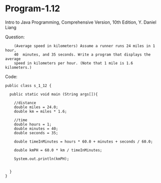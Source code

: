 # Program-1.12
Intro to Java Programming, Comprehensive Version, 10th Edition, Y. Daniel Liang

Question:

        (Average speed in kilometers) Assume a runner runs 24 miles in 1 hour, 
        40  minutes, and 35 seconds. Write a program that displays the average 
        speed in kilometers per hour. (Note that 1 mile is 1.6 kilometers.)
        
Code:

        
    public class s_1_12 {

      public static void main (String args[]){
        
        //distance
        double miles = 24.0;
        double km = miles * 1.6;
        
        //time
        double hours = 1;
        double minutes = 40;
        double seconds = 35;

        double timeInMinutes = hours * 60.0 + minutes + seconds / 60.0;

        double kmPH = 60.0 * km / timeInMinutes;

        System.out.println(kmPH);


      }
    }
